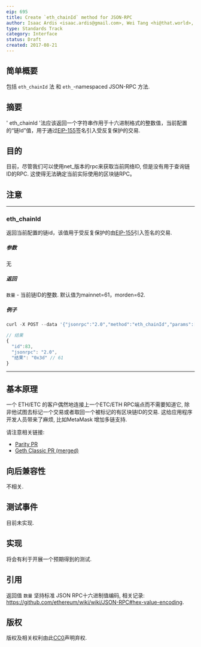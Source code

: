 ```yaml
---
eip: 695
title: Create `eth_chainId` method for JSON-RPC
author: Isaac Ardis <isaac.ardis@gmail.com>, Wei Tang <hi@that.world>, Fan Torchz (@tcz001)
type: Standards Track
category: Interface
status: Draft
created: 2017-08-21
---
```


## 简单概要
包括 `eth_chainId` 法 和 `eth_`-namespaced JSON-RPC 方法.

## 摘要
' eth_chainId '法应该返回一个字符串作用于十六进制格式的整数值，当前配置的“链Id”值，用于通过[EIP-155](./eip-155.md)签名引入受反复保护的交易.

## 目的
目前，尽管我们可以使用net_版本的rpc来获取当前网络ID, 但是没有用于查询链ID的RPC. 这使得无法确定当前实际使用的区块链RPC。

## 注意

----

### eth_chainId

返回当前配置的链id，该值用于受反复保护的由[EIP-155](./eip-155.md)引入签名的交易.

##### 参数
无

##### 返回

`数量` - 当前链ID的整数. 默认值为mainnet=61，morden=62.

##### 例子
```js
curl -X POST --data '{"jsonrpc":"2.0","method":"eth_chainId","params":[],"id":1}'

// 结果
{
  "id":83,
  "jsonrpc": "2.0",
  "结果": "0x3d" // 61
}
```

----

## 基本原理
一个 ETH/ETC 的客户偶然地连接上一个ETC/ETH RPC端点而不需要知道它, 除非他试图去标记一个交易或者取回一个被标记的有区块链ID的交易. 这给应用程序开发人员带来了麻烦, 比如MetaMask 增加多链支持.

请注意相关链接:

- [Parity PR](https://github.com/paritytech/parity/pull/6329)
- [Geth Classic PR (merged)](https://github.com/ethereumproject/go-ethereum/pull/336)


## 向后兼容性
不相关.

## 测试事件
目前未实现.

## 实现
将会有利于开展一个预期得到的测试.

## 引用

返回值 `数量` 坚持标准 JSON RPC十六进制值编码, 相关记录: https://github.com/ethereum/wiki/wiki/JSON-RPC#hex-value-encoding.

## 版权
版权及相关权利由此[CC0](https://creativecommons.org/publicdomain/zero/1.0/)声明弃权.
